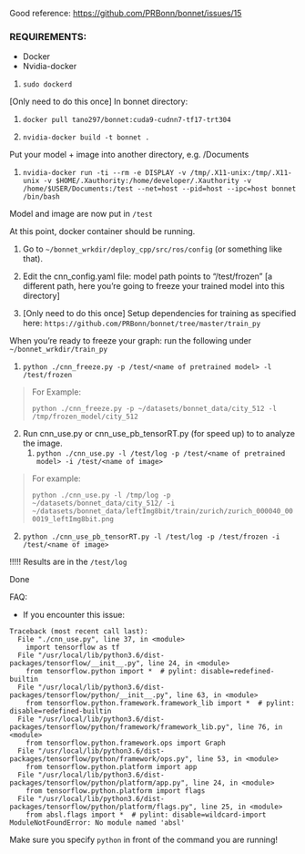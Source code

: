 ﻿Good reference: https://github.com/PRBonn/bonnet/issues/15


### REQUIREMENTS:
* Docker
* Nvidia-docker


1. `sudo dockerd`


[Only need to do this once] In bonnet directory: 

1. `docker pull tano297/bonnet:cuda9-cudnn7-tf17-trt304`

2. `nvidia-docker build -t bonnet .`

Put your model + image into another directory, e.g. /Documents

1. `nvidia-docker run -ti --rm -e DISPLAY -v /tmp/.X11-unix:/tmp/.X11-unix -v $HOME/.Xauthority:/home/developer/.Xauthority -v /home/$USER/Documents:/test --net=host --pid=host --ipc=host bonnet /bin/bash`

Model and image are now put in `/test`

At this point, docker container should be running.
1. Go to `~/bonnet_wrkdir/deploy_cpp/src/ros/config` (or something like that).

2. Edit the cnn_config.yaml file: model path points to “/test/frozen” [a different path, here you’re going to freeze your trained model into this directory]

3. [Only need to do this once] Setup dependencies for training as specified here:
`https://github.com/PRBonn/bonnet/tree/master/train_py`

When you’re ready to freeze your graph: run the following under `~/bonnet_wrkdir/train_py`

1. `python ./cnn_freeze.py -p /test/<name of pretrained model> -l /test/frozen`

> For Example:
> 
> `python ./cnn_freeze.py -p ~/datasets/bonnet_data/city_512 -l /tmp/frozen_model/city_512`

2. Run cnn_use.py or cnn_use_pb_tensorRT.py (for speed up) to to analyze the image.
   1. `python ./cnn_use.py -l /test/log -p /test/<name of pretrained model> -i /test/<name of image>`
   
 > For example: 
 >  
 > `python ./cnn_use.py -l /tmp/log -p ~/datasets/bonnet_data/city_512/ -i ~/datasets/bonnet_data/leftImg8bit/train/zurich/zurich_000040_000019_leftImg8bit.png`

   2. `python ./cnn_use_pb_tensorRT.py -l /test/log -p /test/frozen -i /test/<name of image>`


!!!!!
Results are in the `/test/log`

Done

FAQ:
- If you encounter this issue:
```
Traceback (most recent call last):
  File "./cnn_use.py", line 37, in <module>
    import tensorflow as tf
  File "/usr/local/lib/python3.6/dist-packages/tensorflow/__init__.py", line 24, in <module>
    from tensorflow.python import *  # pylint: disable=redefined-builtin
  File "/usr/local/lib/python3.6/dist-packages/tensorflow/python/__init__.py", line 63, in <module>
    from tensorflow.python.framework.framework_lib import *  # pylint: disable=redefined-builtin
  File "/usr/local/lib/python3.6/dist-packages/tensorflow/python/framework/framework_lib.py", line 76, in <module>
    from tensorflow.python.framework.ops import Graph
  File "/usr/local/lib/python3.6/dist-packages/tensorflow/python/framework/ops.py", line 53, in <module>
    from tensorflow.python.platform import app
  File "/usr/local/lib/python3.6/dist-packages/tensorflow/python/platform/app.py", line 24, in <module>
    from tensorflow.python.platform import flags
  File "/usr/local/lib/python3.6/dist-packages/tensorflow/python/platform/flags.py", line 25, in <module>
    from absl.flags import *  # pylint: disable=wildcard-import
ModuleNotFoundError: No module named 'absl'
```
Make sure you specify `python` in front of the command you are running!
